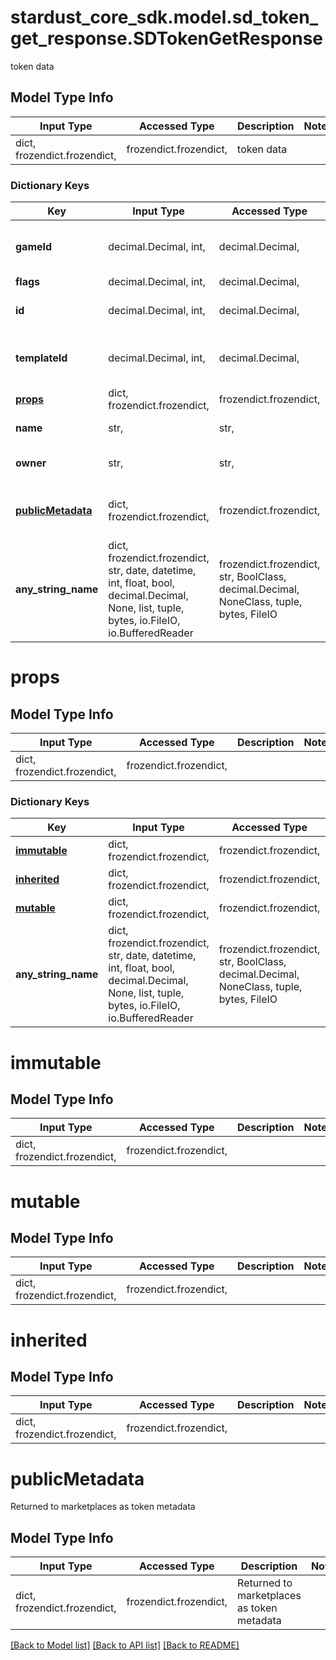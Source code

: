 # stardust_core_sdk.model.sd_token_get_response.SDTokenGetResponse

token data

## Model Type Info
Input Type | Accessed Type | Description | Notes
------------ | ------------- | ------------- | -------------
dict, frozendict.frozendict,  | frozendict.frozendict,  | token data | 

### Dictionary Keys
Key | Input Type | Accessed Type | Description | Notes
------------ | ------------- | ------------- | ------------- | -------------
**gameId** | decimal.Decimal, int,  | decimal.Decimal,  | Game ID Number (unsigned 32 bit integer) | 
**flags** | decimal.Decimal, int,  | decimal.Decimal,  |  | 
**id** | decimal.Decimal, int,  | decimal.Decimal,  | The ID of the token created | 
**templateId** | decimal.Decimal, int,  | decimal.Decimal,  | Template ID Number (unsigned 32 bit integer) | 
**[props](#props)** | dict, frozendict.frozendict,  | frozendict.frozendict,  |  | 
**name** | str,  | str,  | The name of the template | [optional] 
**owner** | str,  | str,  | Game Owner&#x27;s Public Key | [optional] 
**[publicMetadata](#publicMetadata)** | dict, frozendict.frozendict,  | frozendict.frozendict,  | Returned to marketplaces as token metadata | [optional] 
**any_string_name** | dict, frozendict.frozendict, str, date, datetime, int, float, bool, decimal.Decimal, None, list, tuple, bytes, io.FileIO, io.BufferedReader | frozendict.frozendict, str, BoolClass, decimal.Decimal, NoneClass, tuple, bytes, FileIO | any string name can be used but the value must be the correct type | [optional]

# props

## Model Type Info
Input Type | Accessed Type | Description | Notes
------------ | ------------- | ------------- | -------------
dict, frozendict.frozendict,  | frozendict.frozendict,  |  | 

### Dictionary Keys
Key | Input Type | Accessed Type | Description | Notes
------------ | ------------- | ------------- | ------------- | -------------
**[immutable](#immutable)** | dict, frozendict.frozendict,  | frozendict.frozendict,  |  | 
**[inherited](#inherited)** | dict, frozendict.frozendict,  | frozendict.frozendict,  |  | 
**[mutable](#mutable)** | dict, frozendict.frozendict,  | frozendict.frozendict,  |  | 
**any_string_name** | dict, frozendict.frozendict, str, date, datetime, int, float, bool, decimal.Decimal, None, list, tuple, bytes, io.FileIO, io.BufferedReader | frozendict.frozendict, str, BoolClass, decimal.Decimal, NoneClass, tuple, bytes, FileIO | any string name can be used but the value must be the correct type | [optional]

# immutable

## Model Type Info
Input Type | Accessed Type | Description | Notes
------------ | ------------- | ------------- | -------------
dict, frozendict.frozendict,  | frozendict.frozendict,  |  | 

# mutable

## Model Type Info
Input Type | Accessed Type | Description | Notes
------------ | ------------- | ------------- | -------------
dict, frozendict.frozendict,  | frozendict.frozendict,  |  | 

# inherited

## Model Type Info
Input Type | Accessed Type | Description | Notes
------------ | ------------- | ------------- | -------------
dict, frozendict.frozendict,  | frozendict.frozendict,  |  | 

# publicMetadata

Returned to marketplaces as token metadata

## Model Type Info
Input Type | Accessed Type | Description | Notes
------------ | ------------- | ------------- | -------------
dict, frozendict.frozendict,  | frozendict.frozendict,  | Returned to marketplaces as token metadata | 

[[Back to Model list]](../../README.md#documentation-for-models) [[Back to API list]](../../README.md#documentation-for-api-endpoints) [[Back to README]](../../README.md)

